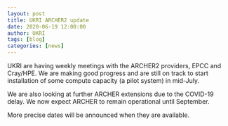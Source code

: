 ```yaml
---
layout: post
title: UKRI ARCHER2 update
date: 2020-06-19 12:00:00
author: UKRI
tags: [blog]
categories: [news]
---
```


UKRI are having weekly meetings with the ARCHER2 providers, EPCC and Cray/HPE. We are making good progress and are still on track to start installation of some compute capacity (a pilot system) in mid-July. 

We are also looking at further ARCHER extensions due to the COVID-19 delay. We now expect ARCHER to remain operational until September.

More precise dates will be announced when they are available.


